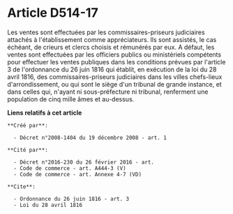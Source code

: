 # Article D514-17

Les ventes sont effectuées par les commissaires-priseurs judiciaires attachés à l'établissement comme appréciateurs. Ils sont
assistés, le cas échéant, de crieurs et clercs choisis et rémunérés par eux. A défaut, les ventes sont effectuées par les
officiers publics ou ministériels compétents pour effectuer les ventes publiques dans les conditions prévues par l'article 3
de l'ordonnance du 26 juin 1816 qui établit, en exécution de la loi du 28 avril 1816, des commissaires-priseurs judiciaires
dans les villes chefs-lieux d'arrondissement, ou qui sont le siège d'un tribunal de grande instance, et dans celles qui,
n'ayant ni sous-préfecture ni tribunal, renferment une population de cinq mille âmes et au-dessus.

**Liens relatifs à cet article**

	**Créé par**:

	  - Décret n°2008-1404 du 19 décembre 2008 - art. 1

	**Cité par**:

	  - Décret n°2016-230 du 26 février 2016 - art.
	  - Code de commerce - art. A444-3 (V)
	  - Code de commerce - art. Annexe 4-7 (VD)

	**Cite**:

	  - Ordonnance du 26 juin 1816 - art. 3
	  - Loi du 28 avril 1816
